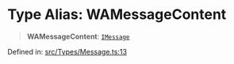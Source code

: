# Type Alias: WAMessageContent

> **WAMessageContent**: [`IMessage`](../namespaces/proto/interfaces/IMessage.md)

Defined in: [src/Types/Message.ts:13](https://github.com/Riders004/Tv/blob/3d6aaf6f3efb499dc9d0ca82bb24083bb45a8478/src/Types/Message.ts#L13)
